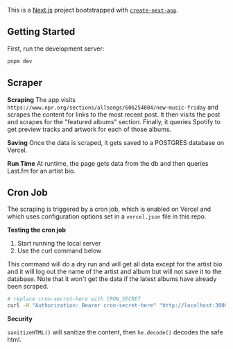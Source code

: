 This is a [Next.js](https://nextjs.org) project bootstrapped with [`create-next-app`](https://nextjs.org/docs/app/api-reference/cli/create-next-app).

## Getting Started

First, run the development server:

```bash
pnpm dev

```

## Scraper

**Scraping**
The app visits `https://www.npr.org/sections/allsongs/606254804/new-music-friday` and scrapes
the content for links to the most recent post. It then visits the post and scrapes for the "featured albums" section. Finally, it queries Spotify to get preview tracks and artwork for each of those albums.

**Saving**
Once the data is scraped, it gets saved to a POSTGRES database on Vercel.

**Run Time**
At runtime, the page gets data from the db and then queries Last.fm for an artist bio.

## Cron Job

The scraping is triggered by a cron job, which is enabled on Vercel and which uses configuration
options set in a `vercel.json` file in this repo.

**Testing the cron job**

1. Start running the local server
2. Use the curl command below

This command will do a dry run and will get all data except for
the artist bio and it will log out the name of the artist and album but will not save it
to the database. Note that it won't get the data if the latest albums have already
been scraped.

```sh
# replace cron-secret-here with CRON_SECRET
curl -H "Authorization: Bearer cron-secret-here" "http://localhost:3000/api/cron?dryRun=true"
```

**Security**

`sanitizeHTML()` will sanitize the content, then `he.decode()` decodes the safe html.

